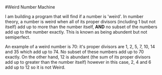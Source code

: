 #Weird Number Machine

I am building a program that will find if a number is 'weird'. In number theory, a number is weird when all of its proper divisors (including 1 but not itself) add up to more than the number itself, **AND** no subset of the numbers add up to the number exactly. This is known as being abundent but not semiperfect.

An example of a weird number is 70: it's proper divisors are 1, 2, 5, 7, 10, 14 and 35 which add up to 74. No subset of these numbers add up to 70 exactly.
On the other hand, 12 is abundant (the sum of its proper divisors add up to greater than the number itself) however in this case, 2, 4 and 6 add up to 12 so it is not Weird.
